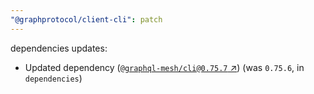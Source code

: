 ```yaml
---
"@graphprotocol/client-cli": patch
---
```


dependencies updates: 

- Updated dependency ([`@graphql-mesh/cli@0.75.7` ↗︎](https://www.npmjs.com/package/@graphql-mesh/cli/v/0.75.7)) (was `0.75.6`, in `dependencies`)
